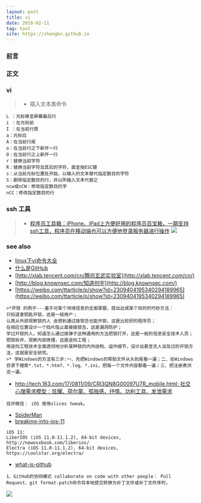 ```yaml
---
layout: post
title: vi
date: 2018-02-11
tag: tool
site: https://zhangkn.github.io
---
```



### 前言


### 正文

###  vi 
>* 插入文本类命令 
```
L ：光标移至屏幕最后行 
i ：在光标前 
I ：在当前行首 
a：光标后 
A：在当前行尾 
o：在当前行之下新开一行 
O：在当前行之上新开一行 
r：替换当前字符 
R：替换当前字符及其后的字符，直至按ESC键 
s：从当前光标位置处开始，以输入的文本替代指定数目的字符 
S：删除指定数目的行，并以所输入文本代替之 
ncw或nCW：修改指定数目的字 
nCC：修改指定数目的行 
```


### ssh 工具

>* [程序员工具箱：iPhone、iPad上方便好用的程序员百宝箱，一期支持ssh工具，程序员在移动端也可以方便地登录服务器进行操作](https://itunes.apple.com/cn/app/%E7%A8%8B%E5%BA%8F%E5%91%98%E5%B7%A5%E5%85%B7%E7%AE%B1/id1336790957?mt=8)
![](/images/posts/{{page.title}}/sshalibaba.PNG)

### see also

- [linux下vi命令大全](https://www.cnblogs.com/88999660/articles/1581524.html)
- [什么是GitHub](http://www.worldhello.net/gotgithub/01-explore-github/010-what-is-github.html)
- [http://xlab.tencent.com/cn/腾讯玄武实验室](http://xlab.tencent.com/cn/)
- [http://blog.knownsec.com/知道创宇](http://blog.knownsec.com/)
- [https://weibo.com/ttarticle/p/show?id=2309404195340294189965](https://weibo.com/ttarticle/p/show?id=2309404195340294189965)
```
>*开锁 的例子---基于对某个领域信息的全面掌握，提出达成某个目的的巧妙方法：
只知道拿钥匙开锁，这是一般用户；
认真从外部观察锁的人 会想到通过拨锁舌也能开锁，这是比较好的程序员；
在相应位置设计一个挡片阻止直接拨锁舌，这是漏洞防护；
学过开锁的人，知道怎么通过拨弹子这种通用的方法把锁打开，这是一般的信息安全技术人员；
把锁拆开，观察内部原理，这是逆向工程；
用逆向工程技术全面透彻地分析某种锁的内外结构、运作细节，设计出甚至无人谈及过的开锁方法，这就是安全研究。
>* 学Windows的方法有三步:一、先把Windows的帮助文件从头到尾看一遍；二、在Windows目录下搜索*.txt、*.htm?、*.log、*.ini，把每一个文件内容都看一遍；三、把注册表浏览一遍。
```

- [http://tech.163.com/17/0811/09/CRI3QN8G00097U7R_mobile.html: 社交心理需求模型：炫耀、荷尔蒙、孤独感、抒情、功利工具、发泄需求](http://tech.163.com/17/0811/09/CRI3QN8G00097U7R_mobile.html)
```
双开微信： iOS 使用slices tweak。
```

- [SpiderMan](https://github.com/PythonSpiderMan)
- [breaking-into-ios-11](https://blog.elcomsoft.com/2018/02/breaking-into-ios-11/)

```
iOS 11:
LiberIOS (iOS 11.0-11.1.2), 64-bit devices, http://newosxbook.com/liberios/
Electra (iOS 11.0-11.1.2), 64-bit devices, https://coolstar.org/electra/
```
- [what-is-github](http://www.worldhello.net/gotgithub/01-explore-github/010-what-is-github.html)
```
1、GitHub的协同模式 collaborate on code with other people： Pull Request、git format-patch命令将本地提交转换为补丁文件或补丁文件序列，
```
![](/images/posts/{{page.title}}/collaborate.png)




